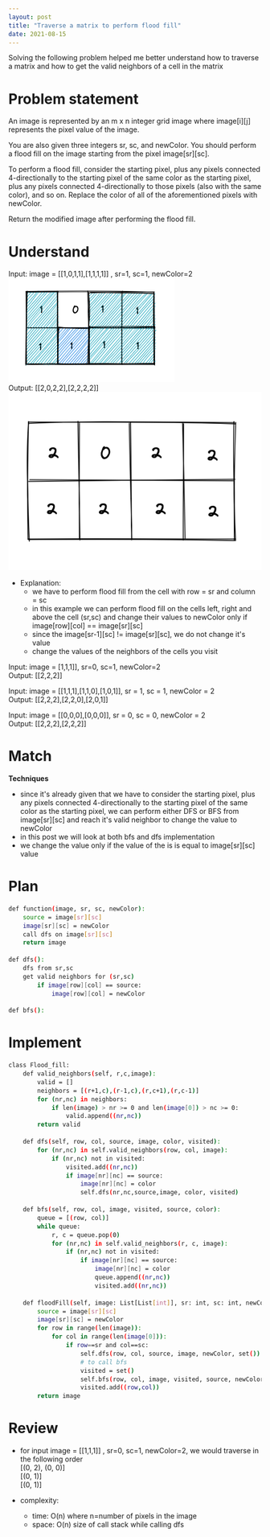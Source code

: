 ```yaml
---
layout: post
title: "Traverse a matrix to perform flood fill"
date: 2021-08-15
---
```


Solving the following problem helped me better understand how to traverse a matrix and how to get the valid neighbors of a cell in the matrix

# Problem statement

An image is represented by an m x n integer grid image where image[i][j] represents the pixel value of the image.

You are also given three integers sr, sc, and newColor. You should perform a flood fill on the image starting from the pixel image[sr][sc].

To perform a flood fill, consider the starting pixel, plus any pixels connected 4-directionally to the starting pixel of the same color as the starting pixel, plus any pixels connected 4-directionally to those pixels (also with the same color), and so on. Replace the color of all of the aforementioned pixels with newColor.

Return the modified image after performing the flood fill.

# Understand 

Input: image = [[1,0,1,1],[1,1,1,1]] , sr=1, sc=1, newColor=2\
![](/images/input_ff.jpg)\
Output: [[2,0,2,2],[2,2,2,2]]\
![](/images/output_ff.jpg) 
- Explanation:
    - we have to perform flood fill from the cell with row = sr and column = sc
    - in this example we can perform flood fill on the cells left, right and above the cell (sr,sc) and change their values to newColor only if image[row][col] == image[sr][sc] 
    - since the image[sr-1][sc] != image[sr][sc], we do not change it's value 
    - change the values of the neighbors of the cells you visit

Input: image = [1,1,1]], sr=0, sc=1, newColor=2\
Output: [[2,2,2]]

Input: image = [[1,1,1],[1,1,0],[1,0,1]], sr = 1, sc = 1, newColor = 2\
Output: [[2,2,2],[2,2,0],[2,0,1]]

Input: image = [[0,0,0],[0,0,0]], sr = 0, sc = 0, newColor = 2\
Output: [[2,2,2],[2,2,2]]

# Match

**Techniques**

- since it's already given that we have to consider the starting pixel, plus any pixels connected 4-directionally to the starting pixel of the same color as the starting pixel, we can perform either DFS or BFS from image[sr][sc] and reach it's valid neighbor to change the value to newColor 
- in this post we will look at both bfs and dfs implementation 
- we change the value only if the value of the is is equal to image[sr][sc] value

# Plan

```sh
def function(image, sr, sc, newColor):
    source = image[sr][sc]
    image[sr][sc] = newColor
    call dfs on image[sr][sc]
    return image

def dfs():
    dfs from sr,sc
    get valid neighbors for (sr,sc)
        if image[row][col] == source:
            image[row][col] = newColor

def bfs():

```

# Implement 

```sh
class Flood_fill:
    def valid_neighbors(self, r,c,image):
        valid = []
        neighbors = [(r+1,c),(r-1,c),(r,c+1),(r,c-1)]
        for (nr,nc) in neighbors:
            if len(image) > nr >= 0 and len(image[0]) > nc >= 0:
                valid.append((nr,nc))
        return valid
        
    def dfs(self, row, col, source, image, color, visited):
        for (nr,nc) in self.valid_neighbors(row, col, image):
            if (nr,nc) not in visited:
                visited.add((nr,nc))
                if image[nr][nc] == source:
                    image[nr][nc] = color
                    self.dfs(nr,nc,source,image, color, visited)
    
    def bfs(self, row, col, image, visited, source, color):
        queue = [(row, col)] 
        while queue:
            r, c = queue.pop(0)
            for (nr,nc) in self.valid_neighbors(r, c, image):
                if (nr,nc) not in visited:
                    if image[nr][nc] == source:
                        image[nr][nc] = color
                        queue.append((nr,nc))
                        visited.add((nr,nc))

    def floodFill(self, image: List[List[int]], sr: int, sc: int, newColor: int) -> List[List[int]]:
        source = image[sr][sc]
        image[sr][sc] = newColor
        for row in range(len(image)):
            for col in range(len(image[0])):
                if row==sr and col==sc:
                    self.dfs(row, col, source, image, newColor, set())
                    # to call bfs 
                    visited = set()
                    self.bfs(row, col, image, visited, source, newColor)
                    visited.add((row,col))
        return image
```
# Review 

- for input image = [[1,1,1]] , sr=0, sc=1, newColor=2, we would traverse in the following order\
[(0, 2), (0, 0)]\
[(0, 1)]\
[(0, 1)] 

- complexity:
    - time: O(n) where n=number of pixels in the image
    - space: O(n) size of call stack while calling dfs


